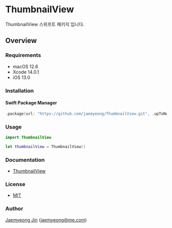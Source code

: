 # ThumbnailView

ThumbnailView 스위프트 패키지 입니다.

## Overview

### Requirements

- macOS 12.6
- Xcode 14.0.1
- iOS 13.0

### Installation

#### Swift Package Manager

```swift
.package(url: "https://github.com/jaemyeong/ThumbnailView.git", .upToNextMajor(from: "0.1.1"))
```

### Usage

```swift
import ThumbnailView

let thumbnailView = ThumbnailView()
```

### Documentation

- [ThumbnailView](https://thumbnail-view.jaemyeong.com/docs/documentation/thumbnailview/)

### License

- [MIT](LICENSE)

### Author

[Jaemyeong Jin](https://github.com/jaemyeong) ([jaemyeong@me.com](mailto:jaemyeong@me.com))
